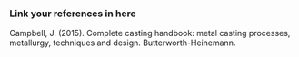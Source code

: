 ### Link your references in here
Campbell, J. (2015). Complete casting handbook: metal casting processes, metallurgy, techniques and design. Butterworth-Heinemann.
